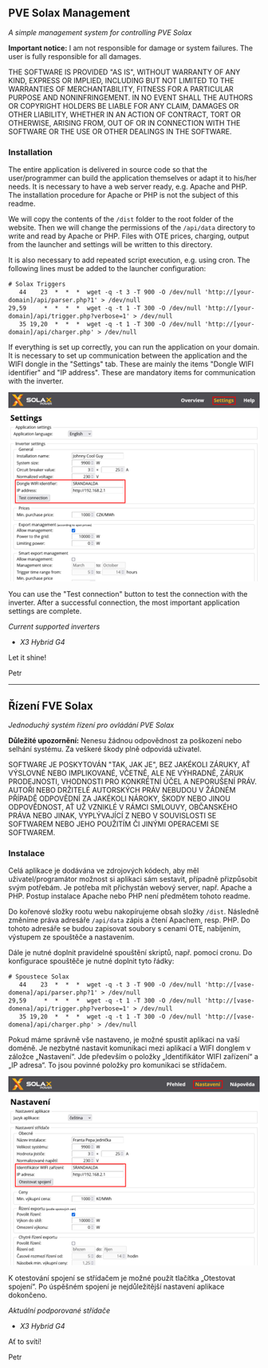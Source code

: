## PVE Solax Management

_A simple management system for controlling PVE Solax_

**Important notice:** I am not responsible for damage or system failures. The user is fully responsible for all damages.

THE SOFTWARE IS PROVIDED "AS IS", WITHOUT WARRANTY OF ANY KIND, EXPRESS OR IMPLIED, INCLUDING BUT NOT LIMITED TO THE WARRANTIES OF MERCHANTABILITY, FITNESS FOR A PARTICULAR PURPOSE AND NONINFRINGEMENT. IN NO EVENT SHALL THE AUTHORS OR COPYRIGHT HOLDERS BE LIABLE FOR ANY CLAIM, DAMAGES OR OTHER LIABILITY, WHETHER IN AN ACTION OF CONTRACT, TORT OR OTHERWISE, ARISING FROM, OUT OF OR IN CONNECTION WITH THE SOFTWARE OR THE USE OR OTHER DEALINGS IN THE SOFTWARE.

### Installation

The entire application is delivered in source code so that the user/programmer can build the application themselves or adapt it to his/her needs. It is necessary to have a web server ready, e.g. Apache and PHP. The installation procedure for Apache or PHP is not the subject of this readme.

We will copy the contents of the `/dist` folder to the root folder of the website. Then we will change the permissions of the `/api/data` directory to write and read by Apache or PHP. Files with OTE prices, charging, output from the launcher and settings will be written to this directory.

It is also necessary to add repeated script execution, e.g. using cron. The following lines must be added to the launcher configuration:

```plaintext
# Solax Triggers
   44    23  *  *  *  wget -q -t 3 -T 900 -O /dev/null 'http://[your-domain]/api/parser.php?1' > /dev/null
29,59     *  *  *  *  wget -q -t 1 -T 300 -O /dev/null 'http://[your-domain]/api/trigger.php?verbose=1' > /dev/null
   35 19,20  *  *  *  wget -q -t 1 -T 300 -O /dev/null 'http://[your-domain]/api/charger.php' > /dev/null
```

If everything is set up correctly, you can run the application on your domain. It is necessary to set up communication between the application and the WIFI dongle in the "Settings" tab. These are mainly the items "Dongle WIFI identifier" and "IP address". These are mandatory items for communication with the inverter.

![Mandatory settings](/images/settings-en.png)

You can use the "Test connection" button to test the connection with the inverter. After a successful connection, the most important application settings are complete.

_Current supported inverters_
*   _X3 Hybrid G4_

Let it shine!

Petr

---

## Řízení FVE Solax

_Jednoduchý systém řízení pro ovládání PVE Solax_

**Důležité upozornění:** Nenesu žádnou odpovědnost za poškození nebo selhání systému. Za veškeré škody plně odpovídá uživatel.

SOFTWARE JE POSKYTOVÁN "TAK, JAK JE", BEZ JAKÉKOLI ZÁRUKY, AŤ VÝSLOVNÉ NEBO IMPLIKOVANÉ, VČETNĚ, ALE NE VÝHRADNĚ, ZÁRUK PRODEJNOSTI, VHODNOSTI PRO KONKRÉTNÍ ÚČEL A NEPORUŠENÍ PRÁV. AUTOŘI NEBO DRŽITELÉ AUTORSKÝCH PRÁV NEBUDOU V ŽÁDNÉM PŘÍPADĚ ODPOVĚDNÍ ZA JAKÉKOLI NÁROKY, ŠKODY NEBO JINOU ODPOVĚDNOST, AŤ UŽ VZNIKLÉ V RÁMCI SMLOUVY, OBČANSKÉHO PRÁVA NEBO JINAK, VYPLÝVAJÍCÍ Z NEBO V SOUVISLOSTI SE SOFTWAREM NEBO JEHO POUŽITÍM ČI JINÝMI OPERACEMI SE SOFTWAREM.

### Instalace

Celá aplikace je dodávána ve zdrojových kódech, aby měl uživatel/programátor možnost si aplikaci sám sestavit, případně přizpůsobit svým potřebám. Je potřeba mít přichystán webový server, např. Apache a PHP. Postup instalace Apache nebo PHP není předmětem tohoto readme.

Do kořenové složky rootu webu nakopírujeme obsah složky `/dist`. Následně změníme práva adresáře `/api/data` zápis a čtení Apachem, resp. PHP. Do tohoto adresáře se budou zapisovat soubory s cenami OTE, nabíjením, výstupem ze spouštěče a nastavením.

Dále je nutné doplnit pravidelné spouštění skriptů, např. pomocí cronu. Do konfigurace spouštěče je nutné doplnit tyto řádky:

```plaintext
# Spoustece Solax
   44    23  *  *  *  wget -q -t 3 -T 900 -O /dev/null 'http://[vase-domena]/api/parser.php?1' > /dev/null
29,59     *  *  *  *  wget -q -t 1 -T 300 -O /dev/null 'http://[vase-domena]/api/trigger.php?verbose=1' > /dev/null
   35 19,20  *  *  *  wget -q -t 1 -T 300 -O /dev/null 'http://[vase-domena]/api/charger.php' > /dev/null
```

Pokud máme správně vše nastaveno, je možné spustit aplikaci na vaší doméně. Je nezbytné nastavit komunikaci mezi aplikací a WIFI donglem v záložce „Nastavení“. Jde především o položky „Identifikátor WIFI zařízení“ a „IP adresa“. To jsou povinné položky pro komunikaci se střídačem. 

![Povinné nastavení](/images/settings-cs.png)

K otestování spojení se střídačem je možné použít tlačítka „Otestovat spojení“. Po úspěšném spojení je nejdůležitější nastavení aplikace dokončeno.

_Aktuální podporované střídače_
*   _X3 Hybrid G4_

Ať to svítí!

Petr
